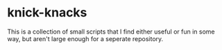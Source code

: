 # knick-knacks
This is a collection of small scripts that I find either useful or fun in some way, but aren't large enough for a seperate repository.
